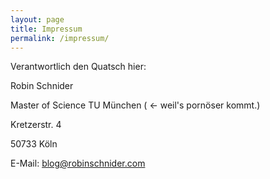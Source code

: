 ```yaml
---
layout: page
title: Impressum
permalink: /impressum/
---
```


Verantwortlich den Quatsch hier:

Robin Schnider

Master of Science TU München ( <- weil's pornöser kommt.)

Kretzerstr. 4

50733 Köln

E-Mail: blog@robinschnider.com
